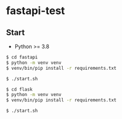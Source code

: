 # fastapi-test

## Start 
- Python >= 3.8

```sh
$ cd fastapi 
$ python -m venv venv
$ venv/bin/pip install -r requirements.txt 

$ ./start.sh 
```

```sh
$ cd flask 
$ python -m venv venv
$ venv/bin/pip install -r requirements.txt 

$ ./start.sh 
```

